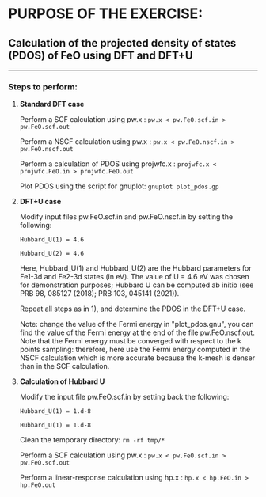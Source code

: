# PURPOSE OF THE EXERCISE:
## Calculation of the projected density of states (PDOS) of FeO using DFT and DFT+U
------------------------------------------------------------------------------------

### Steps to perform:

1. **Standard DFT case**

   Perform a SCF calculation using pw.x :          `pw.x < pw.FeO.scf.in > pw.FeO.scf.out`

   Perform a NSCF calculation using pw.x :         `pw.x < pw.FeO.nscf.in > pw.FeO.nscf.out`

   Perform a calculation of PDOS using projwfc.x : `projwfc.x < projwfc.FeO.in > projwfc.FeO.out` 

   Plot PDOS using the script for gnuplot:         `gnuplot plot_pdos.gp`

2. **DFT+U case**

   Modify input files pw.FeO.scf.in and pw.FeO.nscf.in by setting the
   following:

   `Hubbard_U(1) = 4.6`

   `Hubbard_U(2) = 4.6`

   Here, Hubbard_U(1) and Hubbard_U(2) are the Hubbard parameters 
   for Fe1-3d and Fe2-3d states (in eV).
   The value of U = 4.6 eV was chosen for demonstration purposes;
   Hubbard U can be computed ab initio (see PRB 98, 085127 (2018); PRB 103, 045141 (2021)).

   Repeat all steps as in 1), and determine the PDOS in the DFT+U case.
   
   Note: change the value of the Fermi energy in "plot_pdos.gnu",
   you can find the value of the Fermi energy at the end of the file pw.FeO.nscf.out.
   Note that the Fermi energy must be converged with respect to the k points sampling:
   therefore, here use the Fermi energy computed in the NSCF calculation which
   is more accurate because the k-mesh is denser than in the SCF calculation. 

3. **Calculation of Hubbard U** 

   Modify the input file pw.FeO.scf.in by setting back the following:

   `Hubbard_U(1) = 1.d-8`
 
   `Hubbard_U(1) = 1.d-8`

   Clean the temporary directory:                      `rm -rf tmp/*`

   Perform a SCF calculation using pw.x :              `pw.x < pw.FeO.scf.in > pw.FeO.scf.out`

   Perform a linear-response calculation using hp.x :  `hp.x < hp.FeO.in > hp.FeO.out`

